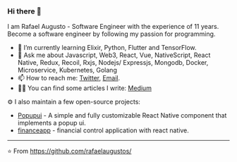 ### Hi there 👋

I am Rafael Augusto - Software Engineer with the experience of 11 years. Become a software engineer by following my passion for programming. 

- 🌱  I’m currently learning Elixir, Python, Flutter and TensorFlow.
- 💬  Ask me about Javascript, Web3, React, Vue, NativeScript, React Native, Redux, Recoil, Rxjs, Nodejs/ Expressjs, Mongodb, Docker, Microservice, Kubernetes, Golang
- 📫  How to reach me: [Twitter](https://twitter.com/rafaelaugustoms), [Email](mailTo:rafaelaugusto.developer@gmail.com).
- ✍🏻  You can find some articles I write: [Medium](https://rafaelaugustodev.medium.com/)

⚙️ I also maintain a few open-source projects:
- [Popupui](https://github.com/RafaelAugustoS/react-native-popup-ui) - A simple and fully customizable React Native component that implements a popup ui.
- [financeapp](https://github.com/RafaelAugustoS/finance-app) - financial control application with react native.

---
⭐️ From https://github.com/rafaelaugustos/
